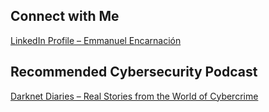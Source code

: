 ## Connect with Me
[LinkedIn Profile – Emmanuel Encarnación](https://www.linkedin.com/in/emmanuelenc/)
## Recommended Cybersecurity Podcast
[Darknet Diaries – Real Stories from the World of Cybercrime](https://darknetdiaries.com/)
